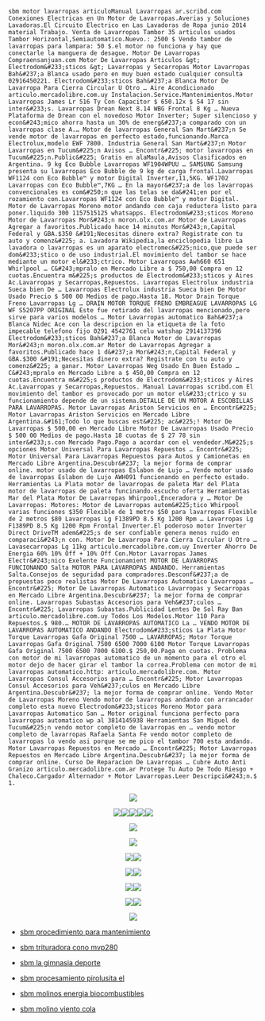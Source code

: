 
```
sbm motor lavarropas articuloManual Lavarropas ar.scribd.com Conexiones Electricas en Un Motor de Lavarropas.Averias y Soluciones Lavadoras.El Circuito Electrico en Las Lavadoras de Ropa junio 2014 material Trabajo. Venta de Lavarropas Tambor 35 articulos usados Tambor Horizontal,Semiautomatico.Nuevo.: 2500 $ Vendo tambor de lavarropas para lampara: 50 $.el motor no funciona y hay que conectarle la manguera de desague. Motor De Lavarropas Compraensanjuan.com Motor De Lavarropas Articulos &gt; Electrodom&#233;sticos &gt; Lavarropas y Secarropas Motor Lavarropas Bah&#237;a Blanca usado pero en muy buen estado cualquier consulta 02916450221. Electrodom&#233;sticos Bah&#237;a Blanca Motor De Lavarropa Para Cierra Circular U Otro … Aire Acondicionado articulo.mercadolibre.com.uy Instalacion.Service.Mantenimientos.Motor Lavarropas James Lr 516 Ty Con Capacitor $ 650.12x $ 54 17 sin inter&#233;s. Lavarropas Drean Next 8.14 WBG Frontal 8 Kg … Nueva Plataforma de Drean con el novedoso Motor Inverter; Super silencioso y econ&#243;mico ahorra hasta un 30% de energ&#237;a comparado con un lavarropas clase A.… Motor de lavarropas General San Mart&#237;n Se vende motor de lavarropas en perfecto estado,funcionando.Marca Electrolux,modelo EWF 7800. Industria General San Mart&#237;n Motor Lavarropas en Tucum&#225;n Avisos … Encontr&#225; motor lavarropas en Tucum&#225;n.Public&#225; Gratis en alaMaula,Avisos Clasificados en Argentina. 9 kg Eco Bubble Lavarropas WF1904WPUU … SAMSUNG Samsung presenta su lavarropas Eco Bubble de 9 kg de carga frontal.Lavarropas WF1124 con Eco Bubble™ y motor Digital Inverter,11,5KG. WF1702 Lavarropas con Eco Bubble™,7KG … En la mayor&#237;a de los lavarropas convencionales es com&#250;n que las telas se da&#241;en por el rozamiento con.Lavarropas WF1124 con Eco Bubble™ y motor Digital. Motor de Lavarropas Moreno motor andando con caja reductora listo para poner.liquido 300 1157515125 whatsapps. Electrodom&#233;sticos Moreno Motor de Lavarropas Mor&#243;n moron.olx.com.ar Motor de Lavarropas Agregar a favoritos.Publicado hace 14 minutos Mor&#243;n,Capital Federal y GBA.$350 &#191;Necesitas dinero extra? Registrate con tu auto y comenz&#225; a. Lavadora Wikipedia,la enciclopedia libre La lavadora o lavarropas es un aparato electromec&#225;nico,que puede ser dom&#233;stico o de uso industrial.El movimiento del tambor se hace mediante un motor el&#233;ctrico. Motor Lavarropas Awh660 651 Whirlpool … C&#243;mpralo en Mercado Libre a $ 750,00 Compra en 12 cuotas.Encuentra m&#225;s productos de Electrodom&#233;sticos y Aires Ac.Lavarropas y Secarropas,Repuestos. Lavarropas Electrolux industria Sueca bien De … Lavarropas Electrolux industria Sueca bien De Motor Usado Precio $ 500 00 Medios de pago.Hasta 18. Motor Drain Torque Freno Lavarropas Lg … DRAIN MOTOR TORQUE FRENO EMBREAGUE LAVARROPAS LG WF S5207PP ORIGINAL Este fue retirado del lavarropas mencionado,pero sirve para varios modelos … Motor Lavarropas automatico Bah&#237;a Blanca Nidec Ace con la descripcion en la etiqueta de la foto impecable telefono fijo 0291 4542761 celu watshap 2914137396 Electrodom&#233;sticos Bah&#237;a Blanca Motor de Lavarropas Mor&#243;n moron.olx.com.ar Motor de Lavarropas Agregar a favoritos.Publicado hace 1 d&#237;a Mor&#243;n,Capital Federal y GBA.$300 &#191;Necesitas dinero extra? Registrate con tu auto y comenz&#225; a ganar. Motor Lavarropas Weg Usado En Buen Estado … C&#243;mpralo en Mercado Libre a $ 450,00 Compra en 12 cuotas.Encuentra m&#225;s productos de Electrodom&#233;sticos y Aires Ac.Lavarropas y Secarropas,Repuestos. Manual Lavarropas scribd.com El movimiento del tambor es provocado por un motor el&#233;ctrico y su funcionamiento depende de un sistema.DETALLE DE UN MOTOR A ESCOBILLAS PARA LAVARROPAS. Motor Lavarropas Ariston Servicios en … Encontr&#225; Motor Lavarropas Ariston Servicios en Mercado Libre Argentina.&#161;Todo lo que buscas est&#225; ac&#225;! Motor De Lavarropas $ 500,00 en Mercado Libre Motor De Lavarropas Usado Precio $ 500 00 Medios de pago.Hasta 18 cuotas de $ 27 78 sin inter&#233;s.con Mercado Pago.Pago a acordar con el vendedor.M&#225;s opciones Motor Universal Para Lavarropas Repuestos … Encontr&#225; Motor Universal Para Lavarropas Repuestos para Autos y Camionetas en Mercado Libre Argentina.Descubr&#237; la mejor forma de comprar online. motor usado de lavarropas Eslabon de Lujo … Vendo motor usado de lavarropas Eslabon de Lujo AWH091 funcionando en perfecto estado. Herramientas La Plata motor de lavarropas de paleta Mar del Plata motor de lavarropas de paleta funcinando.escucho oferta Herramientas Mar del Plata Motor De Lavarropas Whirpool,Enceradora y … Motor De Lavarropas: Motores: Motor de Lavarropas autom&#225;tico Whirpool varias funciones $350 Flexible de 1 metro $50 para lavarropas Flexible de 2 metros $80 Lavarropas Lg F1389PD 8.5 Kg 1200 Rpm … Lavarropas Lg F1389PD 8.5 Kg 1200 Rpm Frontal Inverter.El poderoso motor Inverter Direct DriveTM adem&#225;s de ser confiable genera menos ruido en comparaci&#243;n con. Motor De Lavarropa Para Cierra Circular U Otro … Lavasecarropas Lg 11kg articulo.mercadolibre.com.uy Inverter Ahorro De Energia 60% 10% Off + 10% Off Con.Motor Lavarropas James Electr&#243;nico Exelente Funcionamient MOTOR DE LAVARROPAS FUNCIONANDO Salta MOTOR PARA LAVARROPAS ANDANDO. Herramientas Salta.Consejos de seguridad para compradores.Desconf&#237;a de propuestas poco realistas Motor De Lavarropas Automatico Lavarropas … Encontr&#225; Motor De Lavarropas Automatico Lavarropas y Secarropas en Mercado Libre Argentina.Descubr&#237; la mejor forma de comprar online. Lavarropas Subastas Accesorios para Veh&#237;culos … Encontr&#225; Lavarropas Subastas.Publicidad Lentes De Sol Ray Ban articulo.mercadolibre.com.uy Todos Los Modelos.Motor 110 Para Repuestos.$ 980.… MOTOR DE LAVARROPAS AUTOMATICO La … VENDO MOTOR DE LAVARROPAS AUTOMATICO ANDANDO Electrodom&#233;sticos La Plata Motor Torque Lavarropas Gafa Original 7500 … LAVARROPAS; Motor Torque Lavarropas Gafa Original 7500 6500 7000 6100 Motor Torque Lavarropas Gafa Original 7500 6500 7000 6100.$ 250,00.Paga en cuotas. Problema con motor de mi lavarropas automatico de un momento para el otro el motor dejo de hacer girar el tambor la correa.Problema con motor de mi lavarropas automatico.http: articulo.mercadolibre.com. Motor Lavarropas Consul Accesorios para … Encontr&#225; Motor Lavarropas Consul Accesorios para Veh&#237;culos en Mercado Libre Argentina.Descubr&#237; la mejor forma de comprar online. Vendo Motor de Lavarropas Moreno Vendo motor de lavarropas andando con arrancador completo esta nuevo Electrodom&#233;sticos Moreno Motor para Lavarropas Automatico San … Motor original funciona perfecto para lavarropas automatico wp al 3814145938 Herramientas San Miguel de Tucum&#225;n vendo motor completo de lavarropas en … vendo motor completo de lavarropas Rafaela Santa Fe vendo motor completo de lavarropas lo vendo asi porque se me pico el tambor 700 esta andando. Motor Lavarropas Repuestos en Mercado … Encontr&#225; Motor Lavarropas Repuestos en Mercado Libre Argentina.Descubr&#237; la mejor forma de comprar online. Curso De Reparacion De Lavarropas … Cubre Auto Anti Granizo articulo.mercadolibre.com.ar Protege Tu Auto De Todo Riesgo + Chaleco.Cargador Alternador + Motor Lavarropas.Leer Descripci&#243;n.$ 1. 
```

<div align="center">

<a href="https://es-crusher.shibang-china.com/github&k=sbm+motor+lavarropas+articulo"><img src="https://static.shibang-china.com/es/crusher/logo.jpg"></a>

<a href="https://es-crusher.shibang-china.com/github&k=sbm+motor+lavarropas+articulo"><img src="https://static.shibang-china.com/es/crusher/index.jpg"></a><a href="https://es-crusher.shibang-china.com/material.htmlgithub&k=sbm+motor+lavarropas+articulo"><img src="https://static.shibang-china.com/es/crusher/material.jpg"></a><a href="https://es-crusher.shibang-china.com/application.htmlgithub&k=sbm+motor+lavarropas+articulo"><img src="https://static.shibang-china.com/es/crusher/application.jpg"></a><a href="https://es-crusher.shibang-china.com/aboutus.htmlgithub&k=sbm+motor+lavarropas+articulo"><img src="https://static.shibang-china.com/es/crusher/aboutus.jpg"></a><a href="https://es-crusher.shibang-china.com/contact.htmlgithub&k=sbm+motor+lavarropas+articulo"><img src="https://static.shibang-china.com/es/crusher/contact.jpg"></a>

<a href="https://es-crusher.shibang-china.com/github&k=sbm+motor+lavarropas+articulo"><img src="https://static.shibang-china.com/es/crusher/banner.jpg"></a>

<a href="https://swt.shibang-china.com/github&k=sbm+motor+lavarropas+articulo"><img src="https://static.shibang-china.com/es/crusher/text.jpg"></a>

<a href="https://swt.shibang-china.com/github&k=sbm+motor+lavarropas+articulo"><img src="https://static.shibang-china.com/es/crusher/chat.jpg"></a><a href="https://es-crusher.shibang-china.com/contact.htmlgithub&k=sbm+motor+lavarropas+articulo"><img src="https://static.shibang-china.com/es/crusher/message.jpg"></a>

<a href="https://es-crusher.shibang-china.com/products/pe.htmlgithub&k=sbm+motor+lavarropas+articulo"><img src="https://static.shibang-china.com/es/crusher/pe.jpg"></a><a href="https://es-crusher.shibang-china.com/products/pf.htmlgithub&k=sbm+motor+lavarropas+articulo"><img src="https://static.shibang-china.com/es/crusher/pf.jpg"></a>

<a href="https://es-crusher.shibang-china.com/products/hpt.htmlgithub&k=sbm+motor+lavarropas+articulo"><img src="https://static.shibang-china.com/es/crusher/hpt.jpg"></a><a href="https://es-crusher.shibang-china.com/products/vsi.htmlgithub&k=sbm+motor+lavarropas+articulo"><img src="https://static.shibang-china.com/es/crusher/vsi.jpg"></a>

<a href="https://es-crusher.shibang-china.com/products/klv.htmlgithub&k=sbm+motor+lavarropas+articulo"><img src="https://static.shibang-china.com/es/crusher/klv.jpg"></a><a href="https://es-crusher.shibang-china.com/products/portable.htmlgithub&k=sbm+motor+lavarropas+articulo"><img src="https://static.shibang-china.com/es/crusher/portable.jpg"></a>

<a href="https://swt.shibang-china.com/github&k=sbm+motor+lavarropas+articulo"><img src="https://static.shibang-china.com/es/crusher/case.jpg"></a>

</div>


* [sbm procedimiento para mantenimiento](sbm%20procedimiento%20para%20mantenimiento.md)

* [sbm trituradora cono mvp280](sbm%20trituradora%20cono%20mvp280.md)

* [sbm la gimnasia deporte](sbm%20la%20gimnasia%20deporte.md)

* [sbm procesamiento pirolusita el](sbm%20procesamiento%20pirolusita%20el.md)

* [sbm molinos energia biocombustibles](sbm%20molinos%20energia%20biocombustibles.md)

* [sbm molino viento cola](sbm%20molino%20viento%20cola.md)